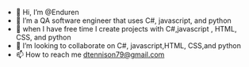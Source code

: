 - 👋 Hi, I’m @Enduren
- 👀 I’m a QA software engineer that uses C#, javascript, and python
- 🌱 when I have free time I create projects with C#,javascript , HTML, CSS, and python
- 💞️ I’m looking to collaborate on C#, javascript,HTML, CSS,and python
- 📫 How to reach me dtennison79@gmail.com

<!---
Enduren/Enduren is a ✨ special ✨ repository because its `README.md` (this file) appears on your GitHub profile.
You can click the Preview link to take a look at your changes.
--->
